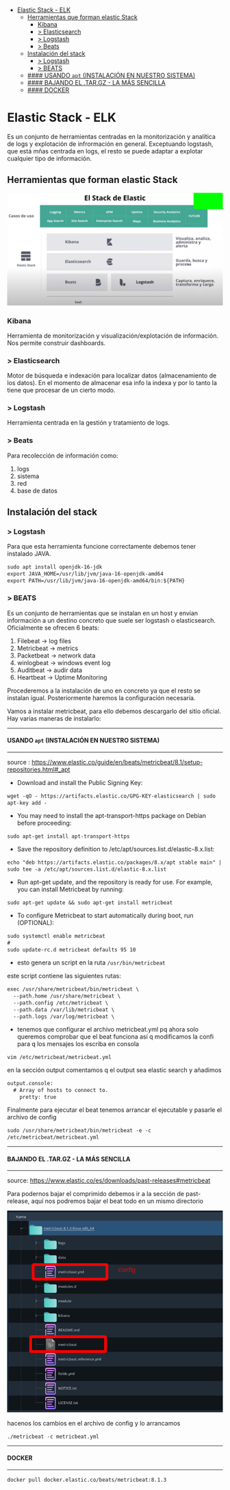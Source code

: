 - [Elastic Stack - ELK](#elastic-stack---elk)
  - [Herramientas que forman elastic Stack](#herramientas-que-forman-elastic-stack)
    - [Kibana](#kibana)
    - [> Elasticsearch](#-elasticsearch)
    - [> Logstash](#-logstash)
    - [> Beats](#-beats)
  - [Instalación del stack](#instalación-del-stack)
    - [> Logstash](#-logstash-1)
    - [> BEATS](#-beats-1)
  - [#### USANDO `apt` (INSTALACIÓN EN NUESTRO SISTEMA)](#-usando-apt-instalación-en-nuestro-sistema)
  - [#### BAJANDO EL .TAR.GZ - LA MÁS SENCILLA](#-bajando-el-targz---la-más-sencilla)
  - [#### DOCKER](#-docker)

# Elastic Stack - ELK

Es un conjunto de herramientas centradas en la monitorización y analítica de logs y explotación de infrormación en general. Exceptuando logstash, que está mñas centrada en logs, el resto se puede adaptar a explotar cualquier tipo de información. 

## Herramientas que forman elastic Stack

![not found](img/1.png)

### Kibana

Herramienta de monitorización y visualización/explotación de información. Nos permite construir dashboards. 

### > Elasticsearch 

Motor de búsqueda e indexación para localizar datos (almacenamiento de los datos). En el momento de almacenar esa info la indexa y por lo tanto la tiene que procesar de un cierto modo.

### > Logstash 

Herramienta centrada en la gestión y tratamiento de logs. 

### > Beats

Para recolección de información como: 

1. logs
2. sistema
3. red
4. base de datos 


## Instalación del stack 

### > Logstash

Para que esta herramienta funcione correctamente debemos tener instalado JAVA. 

```
sudo apt install openjdk-16-jdk
export JAVA_HOME=/usr/lib/jvm/java-16-openjdk-amd64
export PATH=/usr/lib/jvm/java-16-openjdk-amd64/bin:${PATH}
```

### > BEATS

Es un conjunto de herramientas que se instalan en un host y envian información a un destino concreto que suele ser logstash o elasticsearch. Oficialmente se ofrecen 6 beats: 

1. Filebeat   -> log files
2. Metricbeat -> metrics
3. Packetbeat -> network data 
4. winlogbeat -> windows event log 
5. Auditbeat  -> audir data
6. Heartbeat  -> Uptime Monitoring 


Procederemos a la instalación de uno en concreto ya que el resto se instalan igual. Posteriormente haremos la configuración necesaria. 

Vamos a instalar metricbeat, para ello debemos descargarlo del sitio oficial. Hay varias maneras de instalarlo:

---
#### USANDO `apt` (INSTALACIÓN EN NUESTRO SISTEMA)
---

source : https://www.elastic.co/guide/en/beats/metricbeat/8.1/setup-repositories.html#_apt

- Download and install the Public Signing Key:
```
wget -qO - https://artifacts.elastic.co/GPG-KEY-elasticsearch | sudo apt-key add -
```

- You may need to install the apt-transport-https package on Debian before proceeding:
  
```
sudo apt-get install apt-transport-https
```
- Save the repository definition to /etc/apt/sources.list.d/elastic-8.x.list:

```
echo "deb https://artifacts.elastic.co/packages/8.x/apt stable main" | sudo tee -a /etc/apt/sources.list.d/elastic-8.x.list
```
- Run apt-get update, and the repository is ready for use. For example, you can install Metricbeat by running:
```
sudo apt-get update && sudo apt-get install metricbeat
```
- To configure Metricbeat to start automatically during boot, run (OPTIONAL):

```
sudo systemctl enable metricbeat
#
sudo update-rc.d metricbeat defaults 95 10
```


- esto genera un script en la ruta `/usr/bin/metricbeat`

este script contiene las siguientes rutas:

```
exec /usr/share/metricbeat/bin/metricbeat \
  --path.home /usr/share/metricbeat \
  --path.config /etc/metricbeat \
  --path.data /var/lib/metricbeat \
  --path.logs /var/log/metricbeat \
```

- tenemos que configurar el archivo metricbeat.yml pq ahora solo queremos comprobar que el beat funciona así q modificamos la confi para q los mensajes los escriba en consola

```
vim /etc/metricbeat/metricbeat.yml
```
en la sección output comentamos q el output sea elastic search y añadimos
```
output.console:
  # Array of hosts to connect to.
    pretty: true
```
Finalmente para ejecutar el beat tenemos arrancar el ejecutable y pasarle el archivo de config

```
sudo /usr/share/metricbeat/bin/metricbeat -e -c /etc/metricbeat/metricbeat.yml
```
---
#### BAJANDO EL .TAR.GZ - LA MÁS SENCILLA
---
source: https://www.elastic.co/es/downloads/past-releases#metricbeat

Para podernos bajar el comprimido debemos ir a la sección de past-release, aquí nos podremos bajar el beat todo en un mismo directorio 

![not found](img/2.png)

hacenos los cambios en el archivo de config y lo arrancamos

```
./metricbeat -c metricbeat.yml
```
---
#### DOCKER
---

```
docker pull docker.elastic.co/beats/metricbeat:8.1.3
```

